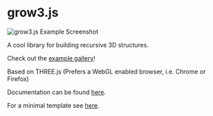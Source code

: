 grow3.js
========

![grow3.js Example Screenshot](http://grow3.zyxxy.de/screenshots/005_Spirally.png)

A cool library for building recursive 3D structures.

Check out the [example gallery](http://grow3.zyxxy.de/gallery.html)!

Based on THREE.js (Prefers a WebGL enabled browser, i.e. Chrome or Firefox)

Documentation can be found [here](http://grow3.zyxxy.de/learn.html).

For a minimal template see [here](examples/HelloGrow3.html).




